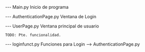 
--- Main.py
    Inicio de programa

--- AuthenticationPage.py
    Ventana de Login

--- UserPage.py
    Ventana principal de usuario
    
    TODO: Pte. funcionalidad.

--- loginfunct.py
    Funciones para Login --> AuthenticationPage.py
